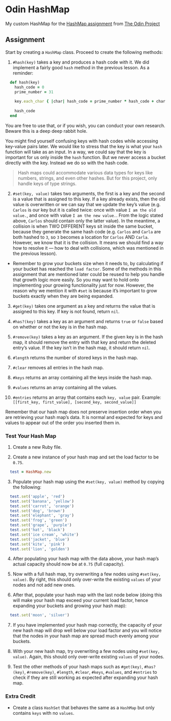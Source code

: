 # Odin HashMap

My custom HashMap for the [HashMap assignment](https://www.theodinproject.com/lessons/ruby-hashmap) from [The Odin Project](https://www.theodinproject.com/)

## Assignment

Start by creating a `HashMap` class. Proceed to create the following methods:

1. `#hash(key)` takes a key and produces a hash code with it. We did 
implement a fairly good `hash` method in the previous lesson. As a 
reminder:

``` Ruby
  def hash(key)
    hash_code = 0
    prime_number = 31
      
    key.each_char { |char| hash_code = prime_number * hash_code + char.ord }
      
    hash_code
  end
```

You are free to use that, or if you wish, you can conduct your own 
research. Beware this is a deep deep rabbit hole.

You might find yourself confusing keys with hash codes while accessing 
key-value pairs later. We would like to stress that the key is what your 
`hash` function will take as an input. In a way, we could say that the key is 
important for us only inside the `hash` function. But we never access a 
bucket directly with the key. Instead we do so with the hash code.

> Hash maps could accommodate various data types for keys like 
> numbers, strings, and even other hashes. But for this project, only 
> handle keys of type strings.

2. `#set(key, value)` takes two arguments, the first is a key and the second 
is a value that is assigned to this key. If a key already exists, then the old 
value is overwritten or we can say that we update the key’s value (e.g. 
`Carlos` is our key but it is called twice: once with value `I am the old 
value.`, and once with value `I am the new value.`. From the logic stated 
above, `Carlos` should contain only the latter value).
In the meantime, a collision is when TWO DIFFERENT keys sit inside the 
same bucket, because they generate the same hash code (e.g. `Carlos` 
and `Carla` are both hashed to `3`, so `3` becomes a location for `Carlos` 
AND `Carla`. However, we know that it is the collision. It means we should 
find a way how to resolve it — how to deal with collisions, which was 
mentioned in the previous lesson).

- Remember to grow your buckets size when it needs to, by calculating 
if your bucket has reached the `load factor`. Some of the methods in 
this assignment that are mentioned later could be reused to help you 
handle that growth logic more easily. So you may want to hold onto 
implementing your growing functionality just for now. However, the 
reason why we mention it with `#set` is because it’s important to grow 
buckets exactly when they are being expanded.

3. `#get(key)` takes one argument as a key and returns the value that is 
assigned to this key. If key is not found, return `nil`.

4. `#has?(key)` takes a key as an argument and returns `true` or `false` based 
on whether or not the key is in the hash map.

5. `#remove(key)` takes a key as an argument. If the given key is in the hash 
map, it should remove the entry with that key and return the deleted 
entry’s value. If the key isn’t in the hash map, it should return `nil`.

6. `#length` returns the number of stored keys in the hash map.

7. `#clear` removes all entries in the hash map.

8. `#keys` returns an array containing all the keys inside the hash map.

9. `#values` returns an array containing all the values.

10. `#entries` returns an array that contains each `key, value` pair. Example: 
`[[first_key, first_value], [second_key, second_value]]`

Remember that our hash map does not preserve insertion order when you are 
retrieving your hash map’s data. It is normal and expected for keys and values 
to appear out of the order you inserted them in.

### Test Your Hash Map

1. Create a new Ruby file.

2. Create a new instance of your hash map and set the load factor to be `0.75`.

``` Ruby
  test = HashMap.new
```

3. Populate your hash map using the `#set(key, value)` method by copying 
the following:

``` Ruby
  test.set('apple', 'red')
  test.set('banana', 'yellow')
  test.set('carrot', 'orange')
  test.set('dog', 'brown')
  test.set('elephant', 'gray')
  test.set('frog', 'green')
  test.set('grape', 'purple')
  test.set('hat', 'black')
  test.set('ice cream', 'white')
  test.set('jacket', 'blue')
  test.set('kite', 'pink')
  test.set('lion', 'golden')
```

4. After populating your hash map with the data above, your hash map’s 
actual capacity should now be at `0.75` (full capacity).

5. Now with a full hash map, try overwriting a few nodes using `#set(key, 
value)`. By right, this should only over-write the existing `values` of your 
nodes and not add new ones.

6. After that, populate your hash map with the last node below (doing this will 
make your hash map exceed your current load factor, hence expanding 
your buckets and growing your hash map):

``` Ruby
  test.set('moon', 'silver')
```

7. If you have implemented your hash map correctly, the capacity of your new 
hash map will drop well below your load factor and you will notice that the 
nodes in your hash map are spread much evenly among your buckets.

8. With your new hash map, try overwriting a few nodes using `#set(key, 
value)`. Again, this should only over-write existing `values` of your nodes.

9. Test the other methods of your hash maps such as `#get(key)`, `#has?(key)`, 
`#remove(key)`, `#length`, `#clear`, `#keys`, `#values`, and `#entries` 
to check if they are still working as expected after expanding your hash 
map.

### Extra Credit

- Create a class `HashSet` that behaves the same as a `HashMap` but only 
contains `keys` with no `values`.

